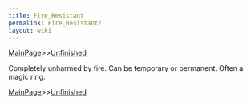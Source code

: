 ```yaml
---
title: Fire_Resistant
permalink: Fire_Resistant/
layout: wiki
---
```


[MainPage](/keeperrl_wiki/ "wikilink")>>[Unfinished](/keeperrl_wiki/Unfinished "wikilink")

Completely unharmed by fire.
Can be temporary or permanent. Often a magic ring.

[MainPage](/keeperrl_wiki/ "wikilink")>>[Unfinished](/keeperrl_wiki/Unfinished "wikilink")


